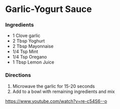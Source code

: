 # Garlic-Yogurt Sauce

### Ingredients
* 1 Clove garlic
* 2 Tbsp Yoghurt
* 2 Tbsp Mayonnaise
* 1/4 Tsp Mint
* 1/4 Tsp Oregano
* 1 Tbsp Lemon Juice

### Directions
1.	Microwave the garlic for 15-20 seconds
2.	Add to a bowl with remaining ingredients and mix

https://www.youtube.com/watch?v=re-c54S6--o